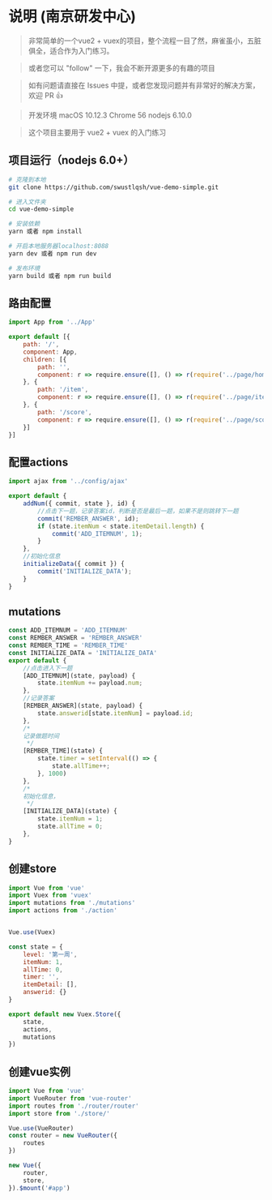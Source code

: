# 说明 (南京研发中心)

>  非常简单的一个vue2 + vuex的项目，整个流程一目了然，麻雀虽小，五脏俱全，适合作为入门练习。

>  或者您可以 "follow" 一下，我会不断开源更多的有趣的项目

>  如有问题请直接在 Issues 中提，或者您发现问题并有非常好的解决方案，欢迎 PR 👍

>  开发环境 macOS 10.12.3  Chrome 56 nodejs 6.10.0

>  这个项目主要用于 vue2 + vuex 的入门练习


## 项目运行（nodejs 6.0+）
``` bash
# 克隆到本地
git clone https://github.com/swustlqsh/vue-demo-simple.git

# 进入文件夹
cd vue-demo-simple

# 安装依赖
yarn 或者 npm install

# 开启本地服务器localhost:8088
yarn dev 或者 npm run dev

# 发布环境
yarn build 或者 npm run build
```

## 路由配置
```js
import App from '../App'

export default [{
    path: '/',
    component: App,
    children: [{
        path: '',
        component: r => require.ensure([], () => r(require('../page/home')), 'home')
    }, {
        path: '/item',
        component: r => require.ensure([], () => r(require('../page/item')), 'item')
    }, {
        path: '/score',
        component: r => require.ensure([], () => r(require('../page/score')), 'score')
    }]
}]

```



## 配置actions
```js
import ajax from '../config/ajax'

export default {
	addNum({ commit, state }, id) {
		//点击下一题，记录答案id，判断是否是最后一题，如果不是则跳转下一题
		commit('REMBER_ANSWER', id);
		if (state.itemNum < state.itemDetail.length) {
			commit('ADD_ITEMNUM', 1);
		}
	},
	//初始化信息
	initializeData({ commit }) {
		commit('INITIALIZE_DATA');
	}
}

```


## mutations
```js
const ADD_ITEMNUM = 'ADD_ITEMNUM'
const REMBER_ANSWER = 'REMBER_ANSWER'
const REMBER_TIME = 'REMBER_TIME'
const INITIALIZE_DATA = 'INITIALIZE_DATA'
export default {
	//点击进入下一题
	[ADD_ITEMNUM](state, payload) {
		state.itemNum += payload.num;
	},
	//记录答案
	[REMBER_ANSWER](state, payload) {
		state.answerid[state.itemNum] = payload.id;
	},
	/*
	记录做题时间
	 */
	[REMBER_TIME](state) {
		state.timer = setInterval(() => {
			state.allTime++;
		}, 1000)
	},
	/*
	初始化信息，
	 */
	[INITIALIZE_DATA](state) {
		state.itemNum = 1;
		state.allTime = 0;
	},
}
```

## 创建store
```js
import Vue from 'vue'
import Vuex from 'vuex'
import mutations from './mutations'
import actions from './action'


Vue.use(Vuex)

const state = {
	level: '第一周',
	itemNum: 1,
	allTime: 0,
	timer: '',
	itemDetail: [],
	answerid: {}
}

export default new Vuex.Store({
	state,
	actions,
	mutations
})
```


## 创建vue实例
```js
import Vue from 'vue'
import VueRouter from 'vue-router'
import routes from './router/router'
import store from './store/'

Vue.use(VueRouter)
const router = new VueRouter({
	routes
})

new Vue({
	router,
	store,
}).$mount('#app')
```

